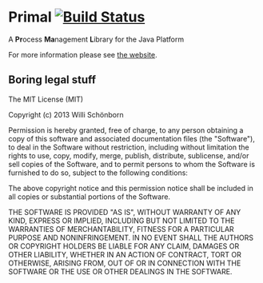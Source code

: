 # Primal [![Build Status](https://travis-ci.org/whiskeysierra/primal.png?branch=master)](http://travis-ci.org/whiskeysierra/primal)

A **Pr**ocess **Ma**nagement **L**ibrary for the Java Platform

For more information please see [the website](http://whiskeysierra.github.io/primal/).

## Boring legal stuff
The MIT License (MIT)

Copyright (c) 2013 Willi Schönborn

Permission is hereby granted, free of charge, to any person obtaining a copy of
this software and associated documentation files (the "Software"), to deal in
the Software without restriction, including without limitation the rights to
use, copy, modify, merge, publish, distribute, sublicense, and/or sell copies of
the Software, and to permit persons to whom the Software is furnished to do so,
subject to the following conditions:

The above copyright notice and this permission notice shall be included in all
copies or substantial portions of the Software.

THE SOFTWARE IS PROVIDED "AS IS", WITHOUT WARRANTY OF ANY KIND, EXPRESS OR
IMPLIED, INCLUDING BUT NOT LIMITED TO THE WARRANTIES OF MERCHANTABILITY, FITNESS
FOR A PARTICULAR PURPOSE AND NONINFRINGEMENT. IN NO EVENT SHALL THE AUTHORS OR
COPYRIGHT HOLDERS BE LIABLE FOR ANY CLAIM, DAMAGES OR OTHER LIABILITY, WHETHER
IN AN ACTION OF CONTRACT, TORT OR OTHERWISE, ARISING FROM, OUT OF OR IN
CONNECTION WITH THE SOFTWARE OR THE USE OR OTHER DEALINGS IN THE SOFTWARE.
